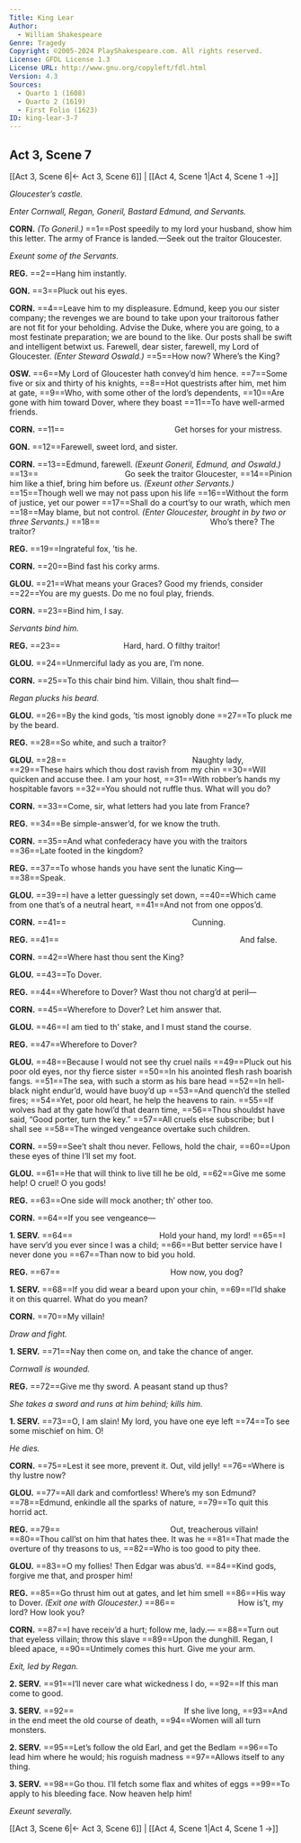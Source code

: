 ```yaml
---
Title: King Lear
Author: 
  - William Shakespeare
Genre: Tragedy
Copyright: ©2005-2024 PlayShakespeare.com. All rights reserved.
License: GFDL License 1.3
License URL: http://www.gnu.org/copyleft/fdl.html
Version: 4.3
Sources:
  - Quarto 1 (1608)
  - Quarto 2 (1619)
  - First Folio (1623)
ID: king-lear-3-7
---
```


## Act 3, Scene 7
[[Act 3, Scene 6|← Act 3, Scene 6]] | [[Act 4, Scene 1|Act 4, Scene 1 →]]

*Gloucester’s castle.*

*Enter Cornwall, Regan, Goneril, Bastard Edmund, and Servants.*

**CORN.**
*(To Goneril.)*
==1==Post speedily to my lord your husband, show him this letter. The army of France is landed.—Seek out the traitor Gloucester.

*Exeunt some of the Servants.*

**REG.**
==2==Hang him instantly.

**GON.**
==3==Pluck out his eyes.

**CORN.**
==4==Leave him to my displeasure. Edmund, keep you our sister company; the revenges we are bound to take upon your traitorous father are not fit for your beholding. Advise the Duke, where you are going, to a most festinate preparation; we are bound to the like. Our posts shall be swift and intelligent betwixt us. Farewell, dear sister, farewell, my Lord of Gloucester.
*(Enter Steward Oswald.)*
==5==How now? Where’s the King?

**OSW.**
==6==My Lord of Gloucester hath convey’d him hence.
==7==Some five or six and thirty of his knights,
==8==Hot questrists after him, met him at gate,
==9==Who, with some other of the lord’s dependents,
==10==Are gone with him toward Dover, where they boast
==11==To have well-armed friends.

**CORN.**
==11==              Get horses for your mistress.

**GON.**
==12==Farewell, sweet lord, and sister.

**CORN.**
==13==Edmund, farewell.
*(Exeunt Goneril, Edmund, and Oswald.)*
==13==           Go seek the traitor Gloucester,
==14==Pinion him like a thief, bring him before us.
*(Exeunt other Servants.)*
==15==Though well we may not pass upon his life
==16==Without the form of justice, yet our power
==17==Shall do a court’sy to our wrath, which men
==18==May blame, but not control.
*(Enter Gloucester, brought in by two or three Servants.)*
==18==              Who’s there? The traitor?

**REG.**
==19==Ingrateful fox, ’tis he.

**CORN.**
==20==Bind fast his corky arms.

**GLOU.**
==21==What means your Graces? Good my friends, consider
==22==You are my guests. Do me no foul play, friends.

**CORN.**
==23==Bind him, I say.

*Servants bind him.*

**REG.**
==23==        Hard, hard. O filthy traitor!

**GLOU.**
==24==Unmerciful lady as you are, I’m none.

**CORN.**
==25==To this chair bind him. Villain, thou shalt find⁠—

*Regan plucks his beard.*

**GLOU.**
==26==By the kind gods, ’tis most ignobly done
==27==To pluck me by the beard.

**REG.**
==28==So white, and such a traitor?

**GLOU.**
==28==                Naughty lady,
==29==These hairs which thou dost ravish from my chin
==30==Will quicken and accuse thee. I am your host,
==31==With robber’s hands my hospitable favors
==32==You should not ruffle thus. What will you do?

**CORN.**
==33==Come, sir, what letters had you late from France?

**REG.**
==34==Be simple-answer’d, for we know the truth.

**CORN.**
==35==And what confederacy have you with the traitors
==36==Late footed in the kingdom?

**REG.**
==37==To whose hands you have sent the lunatic King⁠—
==38==Speak.

**GLOU.**
==39==I have a letter guessingly set down,
==40==Which came from one that’s of a neutral heart,
==41==And not from one oppos’d.

**CORN.**
==41==                Cunning.

**REG.**
==41==                       And false.

**CORN.**
==42==Where hast thou sent the King?

**GLOU.**
==43==To Dover.

**REG.**
==44==Wherefore to Dover? Wast thou not charg’d at peril⁠—

**CORN.**
==45==Wherefore to Dover? Let him answer that.

**GLOU.**
==46==I am tied to th’ stake, and I must stand the course.

**REG.**
==47==Wherefore to Dover?

**GLOU.**
==48==Because I would not see thy cruel nails
==49==Pluck out his poor old eyes, nor thy fierce sister
==50==In his anointed flesh rash boarish fangs.
==51==The sea, with such a storm as his bare head
==52==In hell-black night endur’d, would have buoy’d up
==53==And quench’d the stelled fires;
==54==Yet, poor old heart, he help the heavens to rain.
==55==If wolves had at thy gate howl’d that dearn time,
==56==Thou shouldst have said, “Good porter, turn the key.”
==57==All cruels else subscribe; but I shall see
==58==The winged vengeance overtake such children.

**CORN.**
==59==See’t shalt thou never. Fellows, hold the chair,
==60==Upon these eyes of thine I’ll set my foot.

**GLOU.**
==61==He that will think to live till he be old,
==62==Give me some help! O cruel! O you gods!

**REG.**
==63==One side will mock another; th’ other too.

**CORN.**
==64==If you see vengeance⁠—

**1. SERV.**
==64==           Hold your hand, my lord!
==65==I have serv’d you ever since I was a child;
==66==But better service have I never done you
==67==Than now to bid you hold.

**REG.**
==67==              How now, you dog?

**1. SERV.**
==68==If you did wear a beard upon your chin,
==69==I’ld shake it on this quarrel. What do you mean?

**CORN.**
==70==My villain!

*Draw and fight.*

**1. SERV.**
==71==Nay then come on, and take the chance of anger.

*Cornwall is wounded.*

**REG.**
==72==Give me thy sword. A peasant stand up thus?

*She takes a sword and runs at him behind; kills him.*

**1. SERV.**
==73==O, I am slain! My lord, you have one eye left
==74==To see some mischief on him. O!

*He dies.*

**CORN.**
==75==Lest it see more, prevent it. Out, vild jelly!
==76==Where is thy lustre now?

**GLOU.**
==77==All dark and comfortless! Where’s my son Edmund?
==78==Edmund, enkindle all the sparks of nature,
==79==To quit this horrid act.

**REG.**
==79==              Out, treacherous villain!
==80==Thou call’st on him that hates thee. It was he
==81==That made the overture of thy treasons to us,
==82==Who is too good to pity thee.

**GLOU.**
==83==O my follies! Then Edgar was abus’d.
==84==Kind gods, forgive me that, and prosper him!

**REG.**
==85==Go thrust him out at gates, and let him smell
==86==His way to Dover.
*(Exit one with Gloucester.)*
==86==        How is’t, my lord? How look you?

**CORN.**
==87==I have receiv’d a hurt; follow me, lady.⁠—
==88==Turn out that eyeless villain; throw this slave
==89==Upon the dunghill. Regan, I bleed apace,
==90==Untimely comes this hurt. Give me your arm.

*Exit, led by Regan.*

**2. SERV.**
==91==I’ll never care what wickedness I do,
==92==If this man come to good.

**3. SERV.**
==92==              If she live long,
==93==And in the end meet the old course of death,
==94==Women will all turn monsters.

**2. SERV.**
==95==Let’s follow the old Earl, and get the Bedlam
==96==To lead him where he would; his roguish madness
==97==Allows itself to any thing.

**3. SERV.**
==98==Go thou. I’ll fetch some flax and whites of eggs
==99==To apply to his bleeding face. Now heaven help him!

*Exeunt severally.*

[[Act 3, Scene 6|← Act 3, Scene 6]] | [[Act 4, Scene 1|Act 4, Scene 1 →]]
